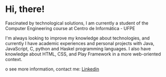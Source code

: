 <h1> Hi, there! </h1>

<p> Fascinated by technological solutions, I am currently a student of the Computer Engineering course at Centro de Informática - UFPE</p>  
    
<p> I'm always looking to improve my knowledge about technologies, and currently I have academic experiences and personal projects with Java, JavaScript, C, python and Haskel programming languages. I also have knowledge about HTML, CSS, and Play Framework in a more web-oriented context.
</p>

o see more information, contact me:
[Linkedin](https://www.linkedin.com/in/victor-emanuel-219b8517b/)


